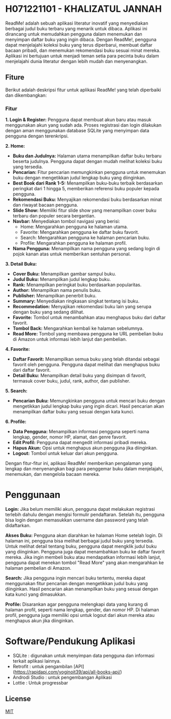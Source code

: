 # H071221101 - KHALIZATUL JANNAH

ReadMe! adalah sebuah aplikasi literatur inovatif yang menyediakan berbagai judul buku terbaru yang menarik untuk dibaca. Aplikasi ini dirancang untuk memudahkan pengguna dalam menemukan dan menyimpan daftar buku yang ingin dibaca. Dengan ReadMe!, pengguna dapat menjelajahi koleksi buku yang terus diperbarui, membuat daftar bacaan pribadi, dan menemukan rekomendasi buku sesuai minat mereka. Aplikasi ini bertujuan untuk menjadi teman setia para pecinta buku dalam menjelajahi dunia literatur dengan lebih mudah dan menyenangkan.

## Fiture

Berikut adalah deskripsi fitur untuk aplikasi ReadMe! yang telah diperbaiki dan dikembangkan:

### Fitur

**1. Login & Register:**
Pengguna dapat membuat akun baru atau masuk menggunakan akun yang sudah ada. Proses registrasi dan login dilakukan dengan aman menggunakan database SQLite yang menyimpan data pengguna dengan terenkripsi.

**2. Home:**
- **Buku dan Judulnya:** Halaman utama menampilkan daftar buku terbaru beserta judulnya. Pengguna dapat dengan mudah melihat koleksi buku yang tersedia.
- **Pencarian:** Fitur pencarian memungkinkan pengguna untuk menemukan buku dengan mengetikkan judul lengkap buku yang diinginkan.
- **Best Book dari Rank 1-5:** Menampilkan buku-buku terbaik berdasarkan peringkat dari 1 hingga 5, memberikan referensi buku populer kepada pengguna.
- **Rekomendasi Buku:** Menyajikan rekomendasi buku berdasarkan minat dan riwayat bacaan pengguna.
- **Slide Show:** Memiliki fitur slide show yang menampilkan cover buku terbaru dan populer secara bergantian.
- **Navbar:** Menyediakan tombol navigasi yang berisi:
  - Home: Mengarahkan pengguna ke halaman utama.
  - Favorite: Mengarahkan pengguna ke daftar buku favorit.
  - Search: Mengarahkan pengguna ke halaman pencarian buku.
  - Profile: Mengarahkan pengguna ke halaman profil.
- **Nama Pengguna:** Menampilkan nama pengguna yang sedang login di pojok kanan atas untuk memberikan sentuhan personal.

**3. Detail Buku:**
- **Cover Buku:** Menampilkan gambar sampul buku.
- **Judul Buku:** Menampilkan judul lengkap buku.
- **Rank:** Menampilkan peringkat buku berdasarkan popularitas.
- **Author:** Menampilkan nama penulis buku.
- **Publisher:** Menampilkan penerbit buku.
- **Summary:** Menyediakan ringkasan singkat tentang isi buku.
- **Recommedation:** Menyajikan rekomendasi buku lain yang serupa dengan buku yang sedang dilihat.
- **Favorite:** Tombol untuk menambahkan atau menghapus buku dari daftar favorit.
- **Tombol Back:** Mengarahkan kembali ke halaman sebelumnya.
- **Read More:** Tombol yang membawa pengguna ke URL pembelian buku di Amazon untuk informasi lebih lanjut dan pembelian.

**4. Favorite:**
- **Daftar Favorit:** Menampilkan semua buku yang telah ditandai sebagai favorit oleh pengguna. Pengguna dapat melihat dan menghapus buku dari daftar favorit.
- **Detail Buku:** Menampilkan detail buku yang disimpan di favorit, termasuk cover buku, judul, rank, author, dan publisher.

**5. Search:**
- **Pencarian Buku:** Memungkinkan pengguna untuk mencari buku dengan mengetikkan judul lengkap buku yang ingin dicari. Hasil pencarian akan menampilkan daftar buku yang sesuai dengan kata kunci.

**6. Profile:**
- **Data Pengguna:** Menampilkan informasi pengguna seperti nama lengkap, gender, nomor HP, alamat, dan genre favorit.
- **Edit Profil:** Pengguna dapat mengedit informasi pribadi mereka.
- **Hapus Akun:** Opsi untuk menghapus akun pengguna jika diinginkan.
- **Logout:** Tombol untuk keluar dari akun pengguna.

Dengan fitur-fitur ini, aplikasi ReadMe! memberikan pengalaman yang lengkap dan menyenangkan bagi para penggemar buku dalam menjelajahi, menemukan, dan mengelola bacaan mereka.

# Penggunaan

**Login:**
Jika belum memiliki akun, pengguna dapat melakukan registrasi terlebih dahulu dengan mengisi formulir pendaftaran. Setelah itu, pengguna bisa login dengan memasukkan username dan password yang telah didaftarkan.

**Akses Buku:**
Pengguna akan diarahkan ke halaman Home setelah login. Di halaman ini, pengguna bisa melihat berbagai judul buku yang tersedia. Untuk melihat detail tentang buku, pengguna dapat mengklik judul buku yang diinginkan. Pengguna juga dapat menambahkan buku ke daftar favorit mereka. Jika ingin membeli buku atau mendapatkan informasi lebih lanjut, pengguna dapat menekan tombol "Read More" yang akan mengarahkan ke halaman pembelian di Amazon.

**Search:**
Jika pengguna ingin mencari buku tertentu, mereka dapat menggunakan fitur pencarian dengan mengetikkan judul buku yang diinginkan. Hasil pencarian akan menampilkan buku yang sesuai dengan kata kunci yang dimasukkan.

**Profile:**
Disarankan agar pengguna melengkapi data yang kurang di halaman profil, seperti nama lengkap, gender, dan nomor HP. Di halaman profil, pengguna juga memiliki opsi untuk logout dari akun mereka atau menghapus akun jika diinginkan.


# Software/Pendukung Aplikasi

* SQLite : digunakan untuk menyimpan data pengguna dan informasi terkait aplikasi lainnya.
* Retrofit : untuk pengambilan [API] (https://rapidapi.com/yoginoit39/api/all-books-api/)
* Androdi Studio : untuk pengembangan Aplikasi
* Lottie : Untuk progressbar

## License

[MIT](https://choosealicense.com/licenses/mit/)
